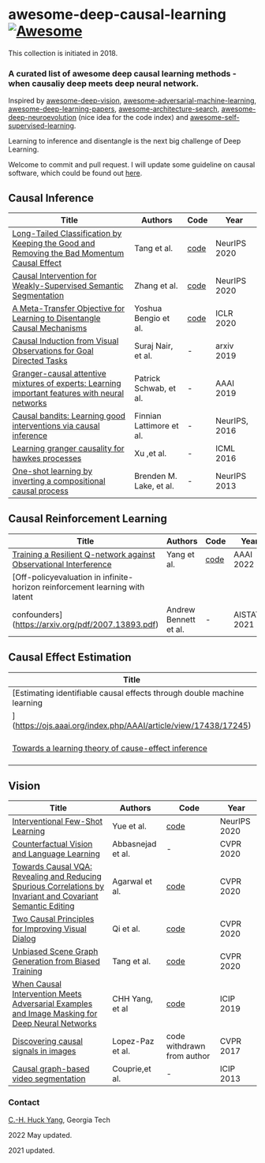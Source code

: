 # awesome-deep-causal-learning [![Awesome](https://awesome.re/badge.svg)](https://awesome.re)


This collection is initiated in 2018.

### A curated list of awesome deep causal learning methods - when causaliy deep meets deep neural network. 

Inspired by [awesome-deep-vision](https://github.com/kjw0612/awesome-deep-vision), [awesome-adversarial-machine-learning](https://github.com/yenchenlin/awesome-adversarial-machine-learning), [awesome-deep-learning-papers](https://github.com/terryum/awesome-deep-learning-papers), [awesome-architecture-search](https://github.com/markdtw/awesome-architecture-search), [awesome-deep-neuroevolution](https://github.com/Alro10/awesome-deep-neuroevolution) (nice idea for the code index) and [awesome-self-supervised-learning](https://github.com/jason718/awesome-self-supervised-learning).

Learning to inference and disentangle is the next big challenge of Deep Learning.

Welcome to commit and pull request. I will update some guideline on causal software, which could be found out [here](https://github.com/huckiyang/awesome-deep-causal-learning/blob/master/causal_learning_software.md).

## Causal Inference 

| Title | Authors | Code | Year |
| ----- | ------- | -------- | ---- |
|[Long-Tailed Classification by Keeping the Good and Removing the Bad Momentum Causal Effect](https://proceedings.neurips.cc//paper/2020/file/1091660f3dff84fd648efe31391c5524-Paper.pdf)|Tang et al.|[code](https://github.com/KaihuaTang/Long-Tailed-Recognition.pytorch)|NeurIPS 2020|
|[Causal Intervention for Weakly-Supervised Semantic Segmentation](https://proceedings.neurips.cc/paper/2020/file/07211688a0869d995947a8fb11b215d6-Paper.pdf)|Zhang et al.|[code](https://github.com/ZHANGDONG-NJUST/CONTA)|NeurIPS 2020|
|[A Meta-Transfer Objective for Learning to Disentangle Causal Mechanisms](https://arxiv.org/abs/1901.10912)|Yoshua Bengio et al.|[code](https://github.com/authors-1901-10912/A-Meta-Transfer-Objective-For-Learning-To-Disentangle-Causal-Mechanisms)|ICLR 2020|
|[Causal Induction from Visual Observations for Goal Directed Tasks](https://arxiv.org/abs/1910.01751)|Suraj Nair, et al.|-|arxiv 2019|
| [Granger-causal attentive mixtures of experts: Learning important features with neural networks](https://wvvw.aaai.org/ojs/index.php/AAAI/article/download/4412/4290)|Patrick Schwab, et al.|-|AAAI 2019|
| [Causal bandits: Learning good interventions via causal inference](http://papers.nips.cc/paper/6195-causal-bandits-learning-good-interventions-via-causal-inference) |Finnian Lattimore et al.| -|NeurIPS, 2016|
|[Learning granger causality for hawkes processes](http://proceedings.mlr.press/v48/xuc16.pdf)| Xu ,et al.|- |ICML 2016|
| [One-shot learning by inverting a compositional causal process](http://papers.nips.cc/paper/5128-one-shot-learning-by-inverting-a-compositional-causal-process)| Brenden M. Lake, et al. |  - |  NeurIPS 2013 |

## Causal Reinforcement Learning

| Title | Authors | Code | Year |
| ----- | ------- | -------- | ---- |
|[Training a Resilient Q-network against Observational Interference](https://arxiv.org/pdf/2102.09677.pdf)|Yang et al.|[code](https://github.com/huckiyang/Obs-Causal-Q-Network)|AAAI 2022|
|[Off-policyevaluation in infinite-horizon reinforcement learning with latent
confounders](https://arxiv.org/pdf/2007.13893.pdf)|Andrew Bennett et al.|-|AISTATS 2021|

## Causal Effect Estimation

| Title | Authors | Code | Year |
| ----- | ------- | -------- | ---- |
|[Estimating identifiable causal effects through double machine learning
](https://ojs.aaai.org/index.php/AAAI/article/view/17438/17245)|Y Jung et al.|-|AAAI 2021|
|[Towards a learning theory of cause-effect inference](http://proceedings.mlr.press/v37/lopez-paz15.pdf)|Lopez Paz, et al.|-|ICML 2015|




## Vision
| Title | Authors | Code | Year |
| ----- | ------- | -------- | ---- |
|[Interventional Few-Shot Learning](https://proceedings.neurips.cc/paper/2020/file/1cc8a8ea51cd0adddf5dab504a285915-Paper.pdf)|Yue et al.|[code](https://github.com/yue-zhongqi/ifsl)|NeurIPS 2020|
|[Counterfactual Vision and Language Learning](https://openaccess.thecvf.com/content_CVPR_2020/papers/Abbasnejad_Counterfactual_Vision_and_Language_Learning_CVPR_2020_paper.pdf)|Abbasnejad et al.|-|CVPR 2020|
|[Towards Causal VQA: Revealing and Reducing Spurious Correlations by Invariant and Covariant Semantic Editing](https://arxiv.org/abs/1912.07538)|Agarwal et al.|[code](https://github.com/AgarwalVedika/CausalVQA)|CVPR 2020|
|[Two Causal Principles for Improving Visual Dialog](https://arxiv.org/abs/1911.10496)| Qi et al. |[code](https://github.com/simpleshinobu/visdial-principles)|CVPR 2020|
|[Unbiased Scene Graph Generation from Biased Training](https://arxiv.org/abs/2002.11949)|Tang et al.|[code](https://github.com/KaihuaTang/Scene-Graph-Benchmark.pytorch)|CVPR 2020|
|[When Causal Intervention Meets Adversarial Examples and Image Masking for Deep Neural Networks](https://arxiv.org/abs/1902.03380)|CHH Yang, et al|[code](https://github.com/jjaacckkyy63/Causal-Intervention-AE-wAdvImg)|ICIP 2019|
| [Discovering causal signals in images](http://openaccess.thecvf.com/content_cvpr_2017/html/Lopez-Paz_Discovering_Causal_Signals_CVPR_2017_paper.html)|Lopez-Paz et al.|code withdrawn from author|CVPR 2017|
| [Causal graph-based video segmentation](https://ieeexplore.ieee.org/abstract/document/6738875)|Couprie,et al.|-|ICIP 2013|


### Contact
[C.-H. Huck Yang](https://huckiyang.github.io/), Georgia Tech

2022 May updated. 

2021 updated. 
